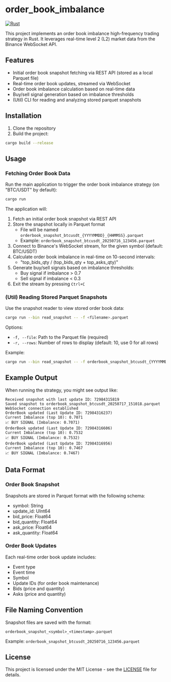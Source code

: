# order_book_imbalance
[![Rust](https://github.com/jdhoffa/order_book_imbalance/actions/workflows/ci.yml/badge.svg)](https://github.com/jdhoffa/order_book_imbalance/actions/workflows/ci.yml)

This project implements an order book imbalance high-frequency trading strategy in Rust. It leverages real-time level 2 (L2) market data from the Binance WebSocket API.

## Features
- Initial order book snapshot fetching via REST API (stored as a local Parquet file)
- Real-time order book updates, streamed via WebSocket
- Order book imbalance calculation based on real-time data
- Buy/sell signal generation based on imbalance thresholds
- (Util) CLI for reading and analyzing stored parquet snapshots

## Installation
1. Clone the repository
2. Build the project:
```bash
cargo build --release
```

## Usage

### Fetching Order Book Data
Run the main application to trigger the order book imbalance strategy (on "BTC/USDT" by default):
```bash
cargo run
```

The application will:
1. Fetch an initial order book snapshot via REST API
2. Store the snapshot locally in Parquet format
   - File will be named `orderbook_snapshot_btcusdt_{YYYYMMDD}_{HHMMSS}.parquet`
   - Example: `orderbook_snapshot_btcusdt_20250716_123456.parquet`
3. Connect to Binance's WebSocket stream, for the given symbol (default: BTC/USDT)
4. Calculate order book imbalance in real-time on 10-second intervals:
    - "top_bids_qty / (top_bids_qty + top_asks_qty)"
5. Generate buy/sell signals based on imbalance thresholds:
    - Buy signal if imbalance > 0.7
    - Sell signal if imbalance < 0.3
6. Exit the stream by pressing `Ctrl+C`

### (Util) Reading Stored Parquet Snapshots
Use the snapshot reader to view stored order book data:
```bash
cargo run --bin read_snapshot -- -f <filename>.parquet
```

Options:
- `-f, --file`: Path to the Parquet file (required)
- `-r, --rows`: Number of rows to display (default: 10, use 0 for all rows)

Example:
```bash
cargo run --bin read_snapshot -- -f orderbook_snapshot_btcusdt_{YYYYMMDD}_{HHMMSS}.parquet -r 5
```

## Example Output

When running the strategy, you might see output like:

```
Received snapshot with last update ID: 72984315819
Saved snapshot to orderbook_snapshot_btcusdt_20250717_151018.parquet
WebSocket connection established
OrderBook updated (Last Update ID: 72984316237)
Current Imbalance (top 10): 0.7071
📈 BUY SIGNAL (Imbalance: 0.7071)
OrderBook updated (Last Update ID: 72984316606)
Current Imbalance (top 10): 0.7532
📈 BUY SIGNAL (Imbalance: 0.7532)
OrderBook updated (Last Update ID: 72984316956)
Current Imbalance (top 10): 0.7467
📈 BUY SIGNAL (Imbalance: 0.7467)
```

## Data Format

### Order Book Snapshot
Snapshots are stored in Parquet format with the following schema:
- symbol: String
- update_id: UInt64
- bid_price: Float64
- bid_quantity: Float64
- ask_price: Float64
- ask_quantity: Float64

### Order Book Updates
Each real-time order book update includes:
- Event type
- Event time
- Symbol
- Update IDs (for order book maintenance)
- Bids (price and quantity)
- Asks (price and quantity)

## File Naming Convention
Snapshot files are saved with the format:
```
orderbook_snapshot_<symbol>_<timestamp>.parquet
```
Example: `orderbook_snapshot_btcusdt_20250716_123456.parquet`

## License

This project is licensed under the MIT License - see the [LICENSE](LICENSE) file for details.
